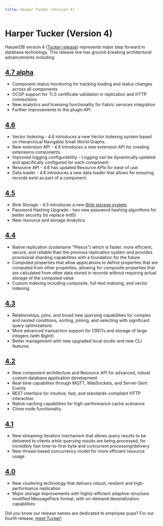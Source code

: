 ```yaml
---
title: Harper Tucker (Version 4)
---
```


# Harper Tucker (Version 4)

HarperDB version 4 ([Tucker release](v4-tucker/tucker)) represents major step forward in database technology. This release line has ground-breaking architectural advancements including:

## [4.7 alpha](v4-tucker/4.7.0)

- Component status monitoring for tracking loading and status changes across all components
- OCSP support for TLS certificate validation in replication and HTTP connections
- New analytics and licensing functionality for Fabric services integration
- Further improvements to the plugin API

## [4.6](v4-tucker/4.6.6)

- Vector Indexing - 4.6 introduces a new Vector Indexing system based on Hierarchical Navigable Small World Graphs.
- New extension API - 4.6 introduces a new extension API for creating extensions components.
- Improved logging configurability - Logging can be dynamically updated and specifically configured for each component.
- Resource API - 4.6 has updated Resource APIs for ease of use.
- Data loader - 4.6 introduces a new data loader that allows for ensuring records exist as part of a component.

## [4.5](v4-tucker/4.5.25)

- Blob Storage - 4.5 introduces a new [Blob storage system](/docs/reference/blob).
- Password Hashing Upgrade - two new password hashing algorithms for better security (to replace md5).
- New resource and storage Analytics

## [4.4](v4-tucker/4.4.24)

- Native replication (codename "Plexus") which is faster, more efficient, secure, and reliable than the previous replication system and provides provisional sharding capabilities with a foundation for the future
- Computed properties that allow applications to define properties that are computed from other properties, allowing for composite properties that are calculated from other data stored in records without requiring actual storage of the computed value
- Custom indexing including composite, full-text indexing, and vector indexing

## [4.3](v4-tucker/4.3.38)

- Relationships, joins, and broad new querying capabilities for complex and nested conditions, sorting, joining, and selecting with significant query optimizations
- More advanced transaction support for CRDTs and storage of large integers (with BigInt)
- Better management with new upgraded local studio and new CLI features

## [4.2](v4-tucker/4.2.8)

- New component architecture and Resource API for advanced, robust custom database application development
- Real-time capabilites through MQTT, WebSockets, and Server-Sent Events
- REST interface for intuitive, fast, and standards-compliant HTTP interaction
- Native caching capabilities for high-performance cache scenarios
- Clone node functionality

## [4.1](v4-tucker/4.1.2)

- New streaming iterators mechanism that allows query results to be delivered to clients _while_ querying results are being processed, for incredibly fast time-to-first-byte and concurrent processing/delivery
- New thread-based concurrency model for more efficient resource usage

## [4.0](v4-tucker/4.0.7)

- New clustering technology that delivers robust, resilient and high-performance replication
- Major storage improvements with highly-efficient adaptive-structure modified MessagePack format, with on-demand deserialization capabilities

Did you know our release names are dedicated to employee pups? For our fourth release, [meet Tucker!](v4-tucker/tucker)
